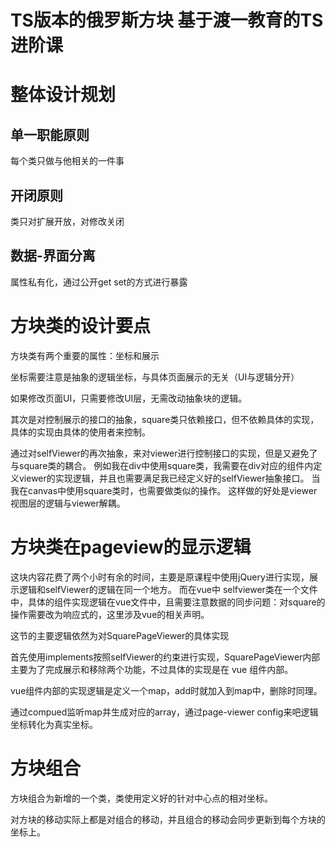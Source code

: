 # TS版本的俄罗斯方块 基于渡一教育的TS进阶课

# 整体设计规划
## 单一职能原则
每个类只做与他相关的一件事
## 开闭原则
类只对扩展开放，对修改关闭
## 数据-界面分离
属性私有化，通过公开get set的方式进行暴露

# 方块类的设计要点
方块类有两个重要的属性：坐标和展示

坐标需要注意是抽象的逻辑坐标，与具体页面展示的无关（UI与逻辑分开）

如果修改页面UI，只需要修改UI层，无需改动抽象块的逻辑。

其次是对控制展示的接口的抽象，square类只依赖接口，但不依赖具体的实现，具体的实现由具体的使用者来控制。

通过对selfViewer的再次抽象，来对viewer进行控制接口的实现，但是又避免了与square类的耦合。
例如我在div中使用square类，我需要在div对应的组件内定义viewer的实现逻辑，并且也需要满足我已经定义好的selfViewer抽象接口。
当我在canvas中使用square类时，也需要做类似的操作。
这样做的好处是viewer视图层的逻辑与viewer解耦。

# 方块类在pageview的显示逻辑
这块内容花费了两个小时有余的时间，主要是原课程中使用jQuery进行实现，展示逻辑和selfViewer的逻辑在同一个地方。
而在vue中 selfviewer类在一个文件中，具体的组件实现逻辑在vue文件中，且需要注意数据的同步问题：对square的操作需要改为响应式的，这里涉及vue的相关声明。

这节的主要逻辑依然为对SquarePageViewer的具体实现

首先使用implements按照selfViewer的约束进行实现，SquarePageViewer内部主要为了完成展示和移除两个功能，不过具体的实现是在 vue 组件内部。

vue组件内部的实现逻辑是定义一个map，add时就加入到map中，删除时同理。

通过compued监听map并生成对应的array，通过page-viewer config来吧逻辑坐标转化为真实坐标。

# 方块组合
方块组合为新增的一个类，类使用定义好的针对中心点的相对坐标。

对方块的移动实际上都是对组合的移动，并且组合的移动会同步更新到每个方块的坐标上。
